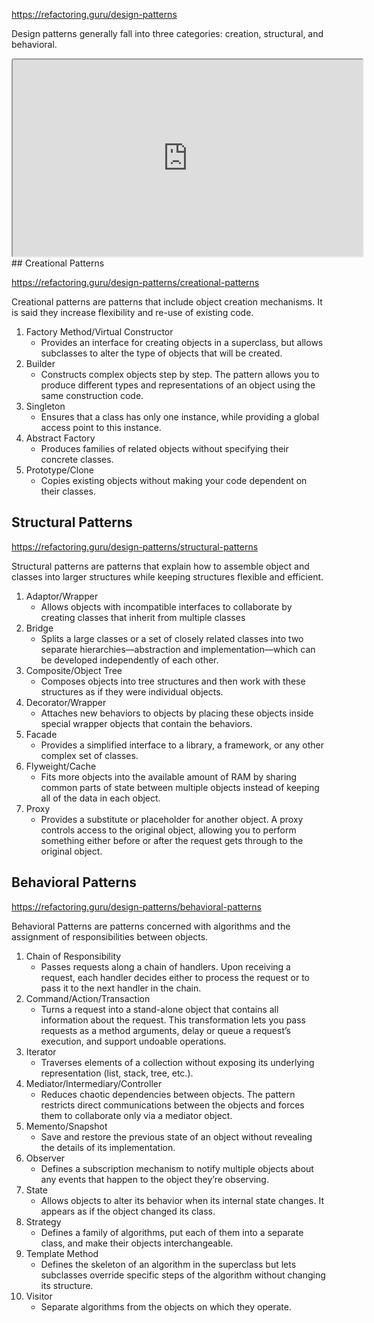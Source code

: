 
https://refactoring.guru/design-patterns

Design patterns generally fall into three categories: creation, structural, and behavioral.

<iframe width="560" height="315" src="https://www.youtube-nocookie.com/embed/ZfG8BSTX0Lw?si=fMoJSp0YDkPStCET" title="YouTube video player" frameborder="1px" style="border-radius: 4px" allow="accelerometer; autoplay; clipboard-write; encrypted-media; gyroscope; picture-in-picture; web-share" allowfullscreen></iframe>
## Creational Patterns

https://refactoring.guru/design-patterns/creational-patterns

Creational patterns are patterns that include object creation mechanisms. It is said they increase flexibility and re-use of existing code.

1. Factory Method/Virtual Constructor
	- Provides an interface for creating objects in a superclass, but allows subclasses to alter the type of objects that will be created.
2. Builder
	- Constructs complex objects step by step. The pattern allows you to produce different types and representations of an object using the same construction code.
3. Singleton
	-  Ensures that a class has only one instance, while providing a global access point to this instance.
4. Abstract Factory
	- Produces families of related objects without specifying their concrete classes.
5. Prototype/Clone
	- Copies existing objects without making your code dependent on their classes.

## Structural Patterns

https://refactoring.guru/design-patterns/structural-patterns

Structural patterns are patterns that explain how to assemble object and classes into larger structures while keeping structures flexible and efficient.

1. Adaptor/Wrapper
	- Allows objects with incompatible interfaces to collaborate by creating classes that inherit from multiple classes
2.  Bridge
	-  Splits a large classes or a set of closely related classes into two separate hierarchies—abstraction and implementation—which can be developed independently of each other.
3. Composite/Object Tree
	- Composes objects into tree structures and then work with these structures as if they were individual objects.
4. Decorator/Wrapper
	- Attaches new behaviors to objects by placing these objects inside special wrapper objects that contain the behaviors.
5. Facade
	-  Provides a simplified interface to a library, a framework, or any other complex set of classes.
6. Flyweight/Cache
	- Fits more objects into the available amount of RAM by sharing common parts of state between multiple objects instead of keeping all of the data in each object.
7. Proxy
	- Provides a substitute or placeholder for another object. A proxy controls access to the original object, allowing you to perform something either before or after the request gets through to the original object.
## Behavioral Patterns

https://refactoring.guru/design-patterns/behavioral-patterns

Behavioral Patterns are patterns concerned with algorithms and the assignment of responsibilities between objects.

1. Chain of Responsibility
	- Passes requests along a chain of handlers. Upon receiving a request, each handler decides either to process the request or to pass it to the next handler in the chain.
2. Command/Action/Transaction
	- Turns a request into a stand-alone object that contains all information about the request. This transformation lets you pass requests as a method arguments, delay or queue a request’s execution, and support undoable operations.
3. Iterator
	- Traverses elements of a collection without exposing its underlying representation (list, stack, tree, etc.).
4. Mediator/Intermediary/Controller
	- Reduces chaotic dependencies between objects. The pattern restricts direct communications between the objects and forces them to collaborate only via a mediator object.
5. Memento/Snapshot
	- Save and restore the previous state of an object without revealing the details of its implementation.
6. Observer
	- Defines a subscription mechanism to notify multiple objects about any events that happen to the object they’re observing.
7. State
	- Allows objects to alter its behavior when its internal state changes. It appears as if the object changed its class.
8. Strategy
	- Defines a family of algorithms, put each of them into a separate class, and make their objects interchangeable.
9. Template Method
	- Defines the skeleton of an algorithm in the superclass but lets subclasses override specific steps of the algorithm without changing its structure.
10. Visitor
	- Separate algorithms from the objects on which they operate.